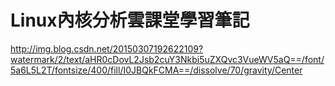 # Linux內核分析雲課堂學習筆記

http://img.blog.csdn.net/20150307192622109?watermark/2/text/aHR0cDovL2Jsb2cuY3Nkbi5uZXQvc3VueWV5aQ==/font/5a6L5L2T/fontsize/400/fill/I0JBQkFCMA==/dissolve/70/gravity/Center

